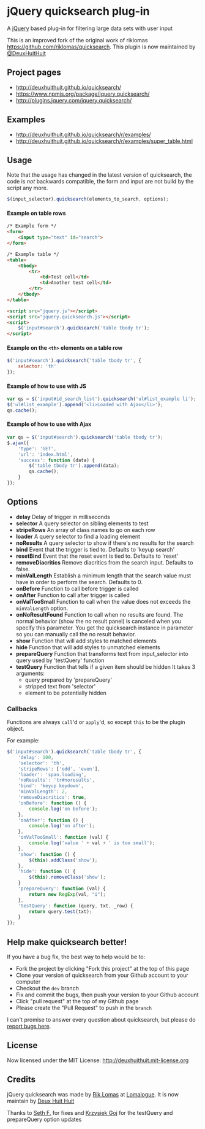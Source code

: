 # jQuery quicksearch plug-in

A [jQuery][jquery_site] based plug-in for filtering large data sets with user input

This is an improved fork of the original work of riklomas <https://github.com/riklomas/quicksearch>.
This plugin is now maintained by [@DeuxHuitHuit][288]

## Project pages

* <http://deuxhuithuit.github.io/quicksearch/>
* <https://www.npmjs.org/package/jquery.quicksearch/>
* <http://plugins.jquery.com/jquery.quicksearch/>

## Examples

* <http://deuxhuithuit.github.io/quicksearch/r/examples/>
* <http://deuxhuithuit.github.io/quicksearch/r/examples/super_table.html>

## Usage

Note that the usage has changed in the latest version of quicksearch, the code is *not* backwards compatible,
the form and input are not build by the script any more.
```js
$(input_selector).quicksearch(elements_to_search, options);
```

#### Example on table rows
```html
/* Example form */
<form>
	<input type="text" id="search">
</form>

/* Example table */
<table>
	<tbody>
		<tr>
			<td>Test cell</td>
			<td>Another test cell</td>
		</tr>
	</tbody>
</table>

<script src="jquery.js"></script>
<script src="jquery.quicksearch.js"></script>
<script>
	$('input#search').quicksearch('table tbody tr');
</script>
```

#### Example on the `<th>` elements on a table row
```js
$('input#search').quicksearch('table tbody tr', {
	selector: 'th'
});
```
#### Example of how to use with JS
```js
var qs = $('input#id_search_list').quicksearch('ul#list_example li');
$('ul#list_example').append('<li>Loaded with Ajax</li>');
qs.cache();
```
#### Example of how to use with Ajax
```js
var qs = $('input#search').quicksearch('table tbody tr');
$.ajax({
	'type': 'GET',
	'url': 'index.html',
	'success': function (data) {
		$('table tbody tr').append(data);
		qs.cache();
	}
});
```

## Options

* 	**delay**
	Delay of trigger in milliseconds
*	**selector**
	A query selector on sibling elements to test
*	**stripeRows**
	An array of class names to go on each row
*	**loader**
	A query selector to find a loading element
*	**noResults**
	A query selector to show if there's no results for the search
*	**bind**
	Event that the trigger is tied to. Defaults to 'keyup search'
*	**resetBind**
	Event that the reset event is tied to. Defaults to 'reset'
*	**removeDiacritics**
	Remove diacritics from the search input. Defaults to false.
*	**minValLength**
	Establish a minimum length that the search value must have in order to perform the search. Defaults to 0.
*	**onBefore**
	Function to call before trigger is called
*	**onAfter**
	Function to call after trigger is called
*	**onValTooSmall**
	Function to call when the value does not exceeds the `minValLength` option.
*	**onNoResultFound**
	Function to call when no results are found. The normal behavior (show the no result panel) is canceled when you specify this parameter. You get the quicksearch instance in parameter so you can manually call the no result behavior.
*	**show**
	Function that will add styles to matched elements
*	**hide**
	Function that will add styles to unmatched elements
*	**prepareQuery**
	Function that transforms text from input_selector into query used by 'testQuery' function
*	**testQuery**
	Function that tells if a given item should be hidden
	It takes 3 arguments:
	- query prepared by 'prepareQuery'
	- stripped text from 'selector'
	- element to be potentially hidden

### Callbacks
Functions are always `call`'d or `apply`'d, so except `this` to be the plugin object.

For example:
```js
$('input#search').quicksearch('table tbody tr', {
	'delay': 100,
	'selector': 'th',
	'stripeRows': ['odd', 'even'],
	'loader': 'span.loading',
	'noResults': 'tr#noresults',
	'bind': 'keyup keydown',
	'minValLength': 2,
	'removeDiacritics': true,
	'onBefore': function () {
		console.log('on before');
	},
	'onAfter': function () {
		console.log('on after');
	},
	'onValTooSmall': function (val) {
		console.log('value ' + val + ' is too small');
	},
	'show': function () {
		$(this).addClass('show');
	},
	'hide': function () {
		$(this).removeClass('show');
	}
	'prepareQuery': function (val) {
		return new RegExp(val, "i");
	},
	'testQuery': function (query, txt, _row) {
		return query.test(txt);
	}
});
```

## Help make quicksearch better!

If you have a bug fix, the best way to help would be to:

* Fork the project by clicking "Fork this project" at the top of this page
* Clone your version of quicksearch from your Github account to your computer
* Checkout the `dev` branch
* Fix and commit the bugs, then push your version to your Github account
* Click "pull request" at the top of my Github page
* Please create the "Pull Request" to push in the `branch`

I can't promise to answer every question about quicksearch, 
but please do [report bugs here][issues].

## License

Now licensed under the MIT License: <http://deuxhuithuit.mit-license.org>

## Credits

jQuery quicksearch was made by [Rik Lomas][rik_site] at [Lomalogue][lomalogue_site].
It is now maintain by [Deux Huit Huit][288]

Thanks to [Seth F.][thelizardreborn] for fixes and [Krzysiek Goj][goj] for the testQuery and prepareQuery option updates

[jquery_site]: http://www.jquery.com
[rik_site]: http://www.riklomas.co.uk
[lomalogue_site]: http://www.lomalogue.com
[issues]: https://github.com/deuxhuithuit/quicksearch/issues
[thelizardreborn]: https://github.com/thelizardreborn
[goj]: https://github.com/goj
[288]: http://deuxhuithuit.com/
